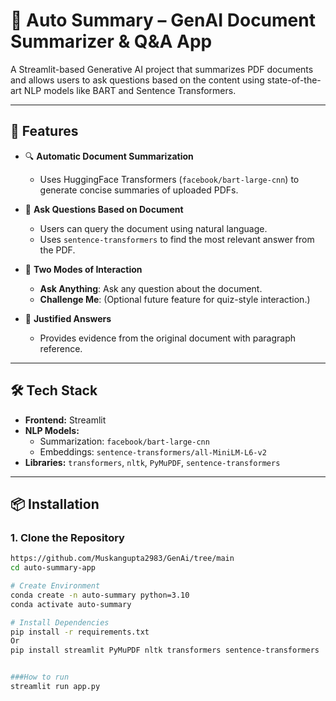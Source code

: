 # 📄 Auto Summary – GenAI Document Summarizer & Q&A App

A Streamlit-based Generative AI project that summarizes PDF documents and allows users to ask questions based on the content using state-of-the-art NLP models like BART and Sentence Transformers.

---

## 🚀 Features

- 🔍 **Automatic Document Summarization**
  - Uses HuggingFace Transformers (`facebook/bart-large-cnn`) to generate concise summaries of uploaded PDFs.

- 🧠 **Ask Questions Based on Document**
  - Users can query the document using natural language.
  - Uses `sentence-transformers` to find the most relevant answer from the PDF.

- 🎯 **Two Modes of Interaction**
  - **Ask Anything**: Ask any question about the document.
  - **Challenge Me**: (Optional future feature for quiz-style interaction.)

- 💬 **Justified Answers**
  - Provides evidence from the original document with paragraph reference.

---

## 🛠️ Tech Stack

- **Frontend:** Streamlit
- **NLP Models:** 
  - Summarization: `facebook/bart-large-cnn`
  - Embeddings: `sentence-transformers/all-MiniLM-L6-v2`
- **Libraries:** `transformers`, `nltk`, `PyMuPDF`, `sentence-transformers`

---

## 📦 Installation

### 1. Clone the Repository
```bash
https://github.com/Muskangupta2983/GenAi/tree/main
cd auto-summary-app

# Create Environment
conda create -n auto-summary python=3.10
conda activate auto-summary

# Install Dependencies
pip install -r requirements.txt
Or
pip install streamlit PyMuPDF nltk transformers sentence-transformers


###How to run
streamlit run app.py

